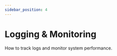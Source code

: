 ```yaml
---
sidebar_position: 4
---
```


# Logging & Monitoring

How to track logs and monitor system performance.
